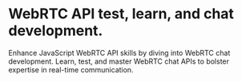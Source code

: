 # WebRTC API test, learn, and chat development.

Enhance JavaScript WebRTC API skills by diving into WebRTC chat development. Learn, test, and master WebRTC chat APIs to bolster expertise in real-time communication.
